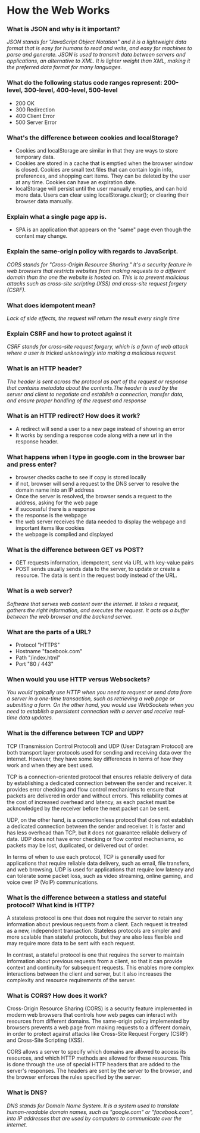 # How the Web Works

### What is JSON and why is it important?

_JSON stands for "JavaScript Object Notation" and it is a lightweight data format that is easy for humans to read and write, and easy for machines to parse and generate. JSON is used to transmit data between servers and applications, an alternative to XML. It is lighter weight than XML, making it the preferred data format for many languages._

### What do the following status code ranges represent: 200-level, 300-level, 400-level, 500-level

- 200 OK
- 300 Redirection
- 400 Client Error
- 500 Server Error

### What's the difference between cookies and localStorage?

- Cookies and localStorage are similar in that they are ways to store temporary data.
- Cookies are stored in a cache that is emptied when the browser window is closed. Cookies are small text files that can contain login info, preferences, and shopping cart items. They can be deleted by the user at any time. Cookies can have an expiration date.
- localStorage will persist until the user manually empties, and can hold more data. Users can clear using localStorage.clear(); or clearing their browser data manually.

### Explain what a single page app is.

- SPA is an application that appears on the "same" page even though the content may change.

### Explain the same-origin policy with regards to JavaScript.

_CORS stands for "Cross-Origin Resource Sharing." It's a security feature in web browsers that restricts websites from making requests to a different domain than the one the website is hosted on. This is to prevent malicious attacks such as cross-site scripting (XSS) and cross-site request forgery (CSRF)._

### What does idempotent mean?

_Lack of side effects, the request will return the result every single time_

### Explain CSRF and how to protect against it

_CSRF stands for cross-site request forgery, which is a form of web attack where a user is tricked unknowingly into making a malicious request._

### What is an HTTP header?

_The header is sent across the protocol as part of the request or response that contains metadata about the contents.The header is used by the server and client to negotiate and establish a connection, transfer data, and ensure proper handling of the request and response_

### What is an HTTP redirect? How does it work?

- A redirect will send a user to a new page instead of showing an error
- It works by sending a response code along with a new url in the response header.

### What happens when I type in google.com in the browser bar and press enter?

- browser checks cache to see if copy is stored locally
- if not, browser will send a request to the DNS server to resolve the domain name into an IP address
- Once the server is resolved, the browser sends a request to the address, asking for the web page
- if successful there is a response
- the response is the webpage
- the web server receives the data needed to display the webpage and important items like cookies
- the webpage is complied and displayed

### What is the difference between GET vs POST?

- GET requests information, idempotent, sent via URL with key-value pairs
- POST sends usually sends data to the server, to update or create a resource. The data is sent in the request body instead of the URL.

### What is a web server?

_Software that serves web content over the internet. It takes a request, gathers the right information, and executes the request. It acts as a buffer between the web browser and the backend server._

### What are the parts of a URL?

- Protocol "HTTPS"
- Hostname "facebook.com"
- Path "/index.html"
- Port "80 / 443"

### When would you use HTTP versus Websockets?

_You would typically use HTTP when you need to request or send data from a server in a one-time transaction, such as retrieving a web page or submitting a form. On the other hand, you would use WebSockets when you need to establish a persistent connection with a server and receive real-time data updates._

### What is the difference between TCP and UDP?

TCP (Transmission Control Protocol) and UDP (User Datagram Protocol) are both transport layer protocols used for sending and receiving data over the internet. However, they have some key differences in terms of how they work and when they are best used.

TCP is a connection-oriented protocol that ensures reliable delivery of data by establishing a dedicated connection between the sender and receiver. It provides error checking and flow control mechanisms to ensure that packets are delivered in order and without errors. This reliability comes at the cost of increased overhead and latency, as each packet must be acknowledged by the receiver before the next packet can be sent.

UDP, on the other hand, is a connectionless protocol that does not establish a dedicated connection between the sender and receiver. It is faster and has less overhead than TCP, but it does not guarantee reliable delivery of data. UDP does not have error checking or flow control mechanisms, so packets may be lost, duplicated, or delivered out of order.

In terms of when to use each protocol, TCP is generally used for applications that require reliable data delivery, such as email, file transfers, and web browsing. UDP is used for applications that require low latency and can tolerate some packet loss, such as video streaming, online gaming, and voice over IP (VoIP) communications.

### What is the difference between a statless and stateful protocol? What kind is HTTP?

A stateless protocol is one that does not require the server to retain any information about previous requests from a client. Each request is treated as a new, independent transaction. Stateless protocols are simpler and more scalable than stateful protocols, but they are also less flexible and may require more data to be sent with each request.

In contrast, a stateful protocol is one that requires the server to maintain information about previous requests from a client, so that it can provide context and continuity for subsequent requests. This enables more complex interactions between the client and server, but it also increases the complexity and resource requirements of the server.

### What is CORS? How does it work?

Cross-Origin Resource Sharing (CORS) is a security feature implemented in modern web browsers that controls how web pages can interact with resources from different domains. The same-origin policy implemented by browsers prevents a web page from making requests to a different domain, in order to protect against attacks like Cross-Site Request Forgery (CSRF) and Cross-Site Scripting (XSS).

CORS allows a server to specify which domains are allowed to access its resources, and which HTTP methods are allowed for these resources. This is done through the use of special HTTP headers that are added to the server's responses. The headers are sent by the server to the browser, and the browser enforces the rules specified by the server.

### What is DNS?

_DNS stands for Domain Name System. It is a system used to translate human-readable domain names, such as "google.com" or "facebook.com", into IP addresses that are used by computers to communicate over the internet._
